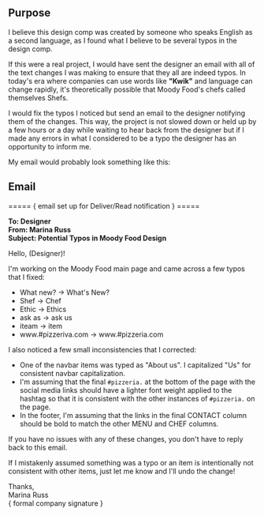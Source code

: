 ## Purpose

I believe this design comp was created by someone who speaks English as a second language, as I found what I believe to be several typos in the design comp. 

If this were a real project, I would have sent the designer an email with all of the text changes I was making to ensure that they all are indeed typos. In today's era where companies can use words like **"Kwik"** and language can change rapidly, it's theoretically possible that Moody Food's chefs called themselves Shefs. 

I would fix the typos I noticed but send an email to the designer notifying them of the changes. This way, the project is not slowed down or held up by a few hours or a day while waiting to hear back from the designer but if I made any errors in what I considered to be a typo the designer has an opportunity to inform me.

My email would probably look something like this:

## Email
===== { email set up for Deliver/Read notification } =====

**To: Designer**<br>
**From: Marina Russ**<br>
**Subject: Potential Typos in Moody Food Design**

Hello, (Designer)!

I'm working on the Moody Food main page and came across a few typos that I fixed:

- What new? -> What's New?
- Shef -> Chef
- Ethic -> Ethics
- ask as -> ask us
- iteam -> item
- www.#pizzeriva.com -> www.#pizzeria.com

I also noticed a few small inconsistencies that I corrected: 
- One of the navbar items was typed as "About us". I capitalized "Us" for consistent navbar capitalization.
- I'm assuming that the final `#pizzeria.` at the bottom of the page with the social media links should have a lighter font weight applied to the hashtag so that it is consistent with the other instances of `#pizzeria.` on the page.
- In the footer, I'm assuming that the links in the final CONTACT column should be bold to match the other MENU and CHEF columns.

If you have no issues with any of these changes, you don't have to reply back to this email. 

If I mistakenly assumed something was a typo or an item is intentionally not consistent with other items, just let me know and I'll undo the change!

Thanks,<br>
Marina Russ<br>
{ formal company signature }
